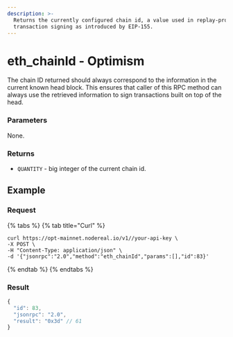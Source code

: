 ```yaml
---
description: >-
  Returns the currently configured chain id, a value used in replay-protected
  transaction signing as introduced by EIP-155.
---
```


# eth\_chainId - Optimism

The chain ID returned should always correspond to the information in the current known head block. This ensures that caller of this RPC method can always use the retrieved information to sign transactions built on top of the head.

### **Parameters**

None.

### **Returns**

* `QUANTITY` - big integer of the current chain id.

## **Example**

### **Request**

{% tabs %}
{% tab title="Curl" %}
```
curl https://opt-mainnet.nodereal.io/v1//your-api-key \
-X POST \
-H "Content-Type: application/json" \
-d '{"jsonrpc":"2.0","method":"eth_chainId","params":[],"id":83}'
```
{% endtab %}
{% endtabs %}

### Result

```javascript
{
  "id": 83,
  "jsonrpc": "2.0",
  "result": "0x3d" // 61
}
```

### &#x20;
